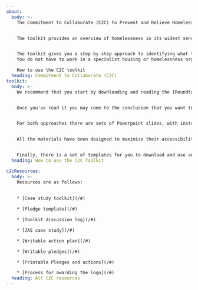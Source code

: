 ```yaml
---
about:
  body: >-
    The Commitment to Collaborate (C2C) to Prevent and Relieve Homelessness Toolkit has been developed by the WMCA Homelessness Taskforce in partnership with Birmingham Voluntary Service Council (BVSC) to support organisations and partnerships across the region to think about what actions they can take to prevent and relieve homelessness.


    The toolkit provides an overview of homelessness in its widest sense and has been designed to help organisations and partnerships work through possible changes that they can make to prevent homelessness at the earliest opportunity, including when the presenting issue is not identified as having an obvious link to homelessness. 


    The toolkit gives you a step by step approach to identifying what the issues and gaps are for the people you work with and how you can help to tackle those issues and gaps.
    You do not have to work in a specialist housing or homelessness organisation to use this toolkit. Any organisation or business can make a contribution to preventing homelessness. 

    How to use the C2C toolkit
  heading: Commitment to Collaborate (C2C)
toolkit:
  body: >-
    We recommend that you start by downloading and reading the [Roundtable Approach toolkit guide](#).  This gives you the background information you'll need to get started.


    Once you've read it you may come to the conclusion that you want to use the alternative version we have prepared with a case study for you to use, in which case look at the [Case Study Approach toolkit guide](#).


    For both approaches there are sets of Powerpoint slides, with instructions in the notes section, for both approaches.


    All the materials have been designed to maximise their accessibility and ease of use electronically so you should not have to print the main documents.


    Finally, there is a set of templates for you to download and use and an explanation of the process for awarding organisations the C2C logo.
  heading: How to use the C2C Toolkit

c2cResources:
  body: >-
    Resources are as follows:
    
    
    * [Case study toolkit](/#)

    * [Pledge template](/#)

    * [Toolkit discussion log](/#)

    * [JAS case study](/#)

    * [Writable action plan](/#)

    * [Writable pledges](/#)

    * [Printable Pledges and actions](/#)

    * [Process for awarding the logo](/#)
  heading: All C2C resources
---
```

